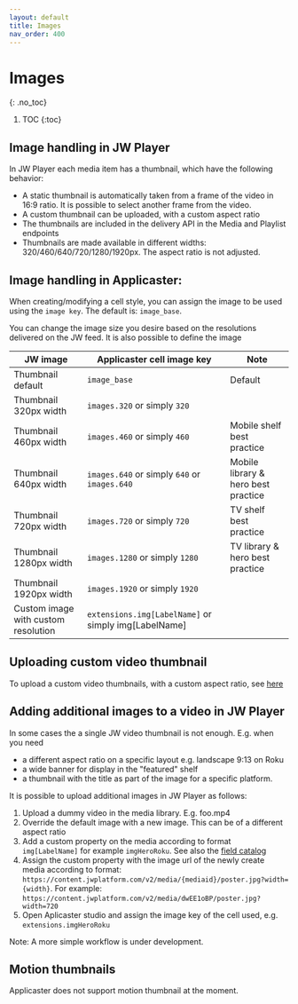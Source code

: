 ```yaml
---
layout: default
title: Images
nav_order: 400
---
```


# Images
{: .no_toc}

1. TOC
{:toc}

## Image handling in JW Player
In JW Player each media item has a thumbnail, which have the following behavior:
- A static thumbnail is automatically taken from a frame of the video in 16:9 ratio. It is possible to select another frame from the video. 
- A custom thumbnail can be uploaded, with a custom aspect ratio
- The thumbnails are included in the delivery API in the Media and Playlist endpoints
- Thumbnails are made available in different widths: 320/460/640/720/1280/1920px. The aspect ratio is not adjusted.

## Image handling in Applicaster: 
When creating/modifying a cell style, you can assign the image to be used using the `image key`. The default is: `image_base`. 

You can change the image size you desire based on the resolutions delivered on the JW feed. It is also possible to define the image 

| JW image                            | Applicaster cell image key                           | Note                                |
|-------------------------------------|------------------------------------------------------|-------------------------------------|
| Thumbnail default                   | `image_base`                                         | Default                             |
| Thumbnail 320px width               | `images.320` or simply `320`                         |                                     |
| Thumbnail 460px width               | `images.460` or simply `460`                         | Mobile shelf best practice          |
| Thumbnail 640px width               | `images.640` or simply `640`  or `images.640`        | Mobile library & hero best practice |
| Thumbnail 720px width               | `images.720` or simply `720`                         | TV shelf best practice              |
| Thumbnail 1280px width              | `images.1280` or simply `1280`                       | TV library & hero best practice     |
| Thumbnail 1920px width              | `images.1920` or simply `1920`                       |                                     |
| Custom image with custom resolution | `extensions.img[LabelName]` or simply img[LabelName] |                                     |


## Uploading custom video thumbnail
To upload a custom video thumbnails, with a custom aspect ratio, see [here](https://support.jwplayer.com/articles/update-a-video-thumbnail)

## Adding additional images to a video in JW Player
In some cases the a single JW video thumbnail is not enough. E.g. when you need 
- a different aspect ratio on a specific layout e.g. landscape 9:13 on Roku
- a wide banner for display in the "featured" shelf
- a thumbnail with the title as part of the image for a specific platform. 

It is possible to upload additional images in JW Player as follows: 
1. Upload a dummy video in the media library. E.g. foo.mp4
1. Override the default image with a new image. This can be of a different aspect ratio
1. Add a custom property on the media according to format `img[LabelName]` for example  `imgHeroRoku`. See also the [field catalog](https://marcovandeveen.github.io/jwp-applicaster-docs/reference/field-catalog.html) 
1. Assign the custom property with the image url of the newly create media according to format: `https://content.jwplatform.com/v2/media/{mediaid}/poster.jpg?width={width}`. For example: `https://content.jwplatform.com/v2/media/dwEE1oBP/poster.jpg?width=720`
1. Open Aplicaster studio and assign the image key of the cell used, e.g. `extensions.imgHeroRoku`

Note: A more simple workflow is under development.

## Motion thumbnails
Applicaster does not support motion thumbnail at the moment. 
